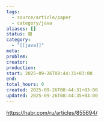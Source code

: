 ```yaml
---
tags:
  - source/article/paper
  - category/java
aliases: []
status: 🟥
category:
  - "[[java]]"
meta: 
problem: 
creator: 
production: 
start: 2025-09-26T08:44:31+03:00
end: 
total_hours: 0
created: 2025-09-26T08:44:31+03:00
updated: 2025-09-26T08:44:35+03:00
---
```


https://habr.com/ru/articles/855694/
